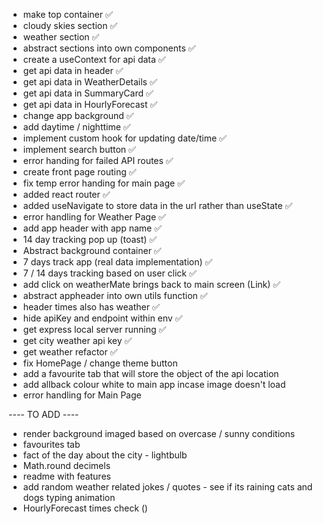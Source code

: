- make top container ✅
- cloudy skies section ✅
- weather section ✅
- abstract sections into own components ✅
- create a useContext for api data ✅
- get api data in header ✅
- get api data in WeatherDetails ✅
- get api data in SummaryCard ✅
- get api data in HourlyForecast ✅
- change app background ✅
- add daytime / nighttime ✅
- implement custom hook for updating date/time ✅
- implement search button ✅
- error handing for failed API routes ✅
- create front page routing ✅
- fix temp error handing for main page ✅
- added react router ✅
- added useNavigate to store data in the url rather than useState ✅
- error handling for Weather Page ✅
- add app header with app name ✅
- 14 day tracking pop up (toast) ✅
- Abstract background container ✅
- 7 days track app (real data implementation) ✅
- 7 / 14 days tracking based on user click ✅
- add click on weatherMate brings back to main screen (Link) ✅
- abstract appheader into own utils function ✅
- header times also has weather ✅
- hide apiKey and endpoint within env ✅
- get express local server running ✅
- get city weather api key ✅
- get weather refactor ✅
- fix HomePage / change theme button
- add a favourite tab that will store the object of the api location
- add allback colour white to main app incase image doesn't load
- error handling for Main Page

---- TO ADD ----

- render background imaged based on overcase / sunny conditions
- favourites tab
- fact of the day about the city - lightbulb
- Math.round decimels
- readme with features
- add random weather related jokes / quotes - see if its raining cats and dogs typing animation
- HourlyForecast times check ()
